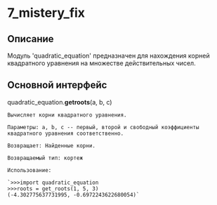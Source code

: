 # 7_mistery_fix

## Описание

Модуль 'quadratic_equation' предназначен для нахождения корней квадратного уравнения на множестве действительных чисел.

## Основной интерфейс

quadratic_equation.**getroots**(a, b, c)
    
    Вычисляет корни квадратного уравнения.

    Параметры: a, b, c -- первый, второй и свободный коэффициенты квадратного уравнения соответственно.

    Возвращает: Найденные корни.

    Возвращаемый тип: кортеж

    Использование:

    `>>>import quadratic_equation
    >>>roots = get_roots(1, 5, 3)
    (-4.302775637731995, -0.6972243622680054)`

